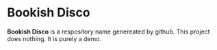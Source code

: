 # Bookish Disco
**Bookish Disco** is a respository name genereated by github. This project does nothing. It is purely a demo.
